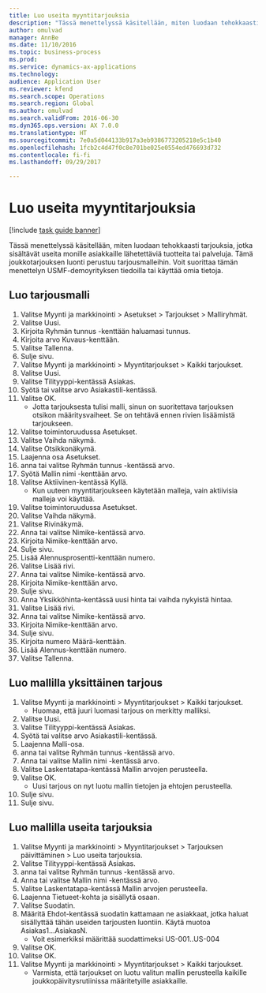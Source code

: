 ```yaml
--- 
title: Luo useita myyntitarjouksia
description: "Tässä menettelyssä käsitellään, miten luodaan tehokkaasti tarjouksia, jotka sisältävät useita monille asiakkaille lähetettäviä tuotteita tai palveluja."
author: omulvad
manager: AnnBe
ms.date: 11/10/2016
ms.topic: business-process
ms.prod: 
ms.service: dynamics-ax-applications
ms.technology: 
audience: Application User
ms.reviewer: kfend
ms.search.scope: Operations
ms.search.region: Global
ms.author: omulvad
ms.search.validFrom: 2016-06-30
ms.dyn365.ops.version: AX 7.0.0
ms.translationtype: HT
ms.sourcegitcommit: 7e0a5d044133b917a3eb9386773205218e5c1b40
ms.openlocfilehash: 1fcb2c4d47f0c8e701be025e0554ed476693d732
ms.contentlocale: fi-fi
ms.lasthandoff: 09/29/2017

---
```

# <a name="mass-create-sales-quotations"></a>Luo useita myyntitarjouksia

[!include [task guide banner](../../includes/task-guide-banner.md)]

Tässä menettelyssä käsitellään, miten luodaan tehokkaasti tarjouksia, jotka sisältävät useita monille asiakkaille lähetettäviä tuotteita tai palveluja. Tämä joukkotarjouksen luonti perustuu tarjousmalleihin. Voit suorittaa tämän menettelyn USMF-demoyrityksen tiedoilla tai käyttää omia tietoja.


## <a name="create-a-quotation-template"></a>Luo tarjousmalli
1. Valitse Myynti ja markkinointi > Asetukset > Tarjoukset > Malliryhmät.
2. Valitse Uusi.
3. Kirjoita Ryhmän tunnus -kenttään haluamasi tunnus.
4. Kirjoita arvo Kuvaus-kenttään.
5. Valitse Tallenna.
6. Sulje sivu.
7. Valitse Myynti ja markkinointi > Myyntitarjoukset > Kaikki tarjoukset.
8. Valitse Uusi.
9. Valitse Tilityyppi-kentässä Asiakas.
10. Syötä tai valitse arvo Asiakastili-kentässä.
11. Valitse OK.
    * Jotta tarjouksesta tulisi malli, sinun on suoritettava tarjouksen otsikon määritysvaiheet. Se on tehtävä ennen rivien lisäämistä tarjoukseen.   
12. Valitse toimintoruudussa Asetukset.
13. Valitse Vaihda näkymä.
14. Valitse Otsikkonäkymä.
15. Laajenna osa Asetukset.
16. anna tai valitse Ryhmän tunnus -kentässä arvo.
17. Syötä Mallin nimi -kenttään arvo.
18. Valitse Aktiivinen-kentässä Kyllä.
    * Kun uuteen myyntitarjoukseen käytetään malleja, vain aktiivisia malleja voi käyttää.  
19. Valitse toimintoruudussa Asetukset.
20. Valitse Vaihda näkymä.
21. Valitse Rivinäkymä.
22. Anna tai valitse Nimike-kentässä arvo.
23. Kirjoita Nimike-kenttään arvo.
24. Sulje sivu.
25. Lisää Alennusprosentti-kenttään numero.
26. Valitse Lisää rivi.
27. Anna tai valitse Nimike-kentässä arvo.
28. Kirjoita Nimike-kenttään arvo.
29. Sulje sivu.
30. Anna Yksikköhinta-kentässä uusi hinta tai vaihda nykyistä hintaa.
31. Valitse Lisää rivi.
32. Anna tai valitse Nimike-kentässä arvo.
33. Kirjoita Nimike-kenttään arvo.
34. Sulje sivu.
35. Kirjoita numero Määrä-kenttään.
36. Lisää Alennus-kenttään numero.
37. Valitse Tallenna.

## <a name="apply-the-template-to-create-a-single-quotation"></a>Luo mallilla yksittäinen tarjous
1. Valitse Myynti ja markkinointi > Myyntitarjoukset > Kaikki tarjoukset.
    * Huomaa, että juuri luomasi tarjous on merkitty malliksi.  
2. Valitse Uusi.
3. Valitse Tilityyppi-kentässä Asiakas.
4. Syötä tai valitse arvo Asiakastili-kentässä.
5. Laajenna Malli-osa.
6. anna tai valitse Ryhmän tunnus -kentässä arvo.
7. Anna tai valitse Mallin nimi -kentässä arvo.
8. Valitse Laskentatapa-kentässä Mallin arvojen perusteella.
9. Valitse OK.
    * Uusi tarjous on nyt luotu mallin tietojen ja ehtojen perusteella.  
10. Sulje sivu.
11. Sulje sivu.

## <a name="apply-the-template-to-mass-create-quotations"></a>Luo mallilla useita tarjouksia
1. Valitse Myynti ja markkinointi > Myyntitarjoukset > Tarjouksen päivittäminen > Luo useita tarjouksia.
2. Valitse Tilityyppi-kentässä Asiakas.
3. anna tai valitse Ryhmän tunnus -kentässä arvo.
4. Anna tai valitse Mallin nimi -kentässä arvo.
5. Valitse Laskentatapa-kentässä Mallin arvojen perusteella.
6. Laajenna Tietueet-kohta ja sisällytä osaan.
7. Valitse Suodatin.
8. Määritä Ehdot-kentässä suodatin kattamaan ne asiakkaat, jotka haluat sisällyttää tähän useiden tarjousten luontiin. Käytä muotoa Asiakas1...AsiakasN.
    * Voit esimerkiksi määrittää suodattimeksi US-001..US-004  
9. Valitse OK.
10. Valitse OK.
11. Valitse Myynti ja markkinointi > Myyntitarjoukset > Kaikki tarjoukset.
    * Varmista, että tarjoukset on luotu valitun mallin perusteella kaikille joukkopäivitysrutiinissa määritetyille asiakkaille.  


